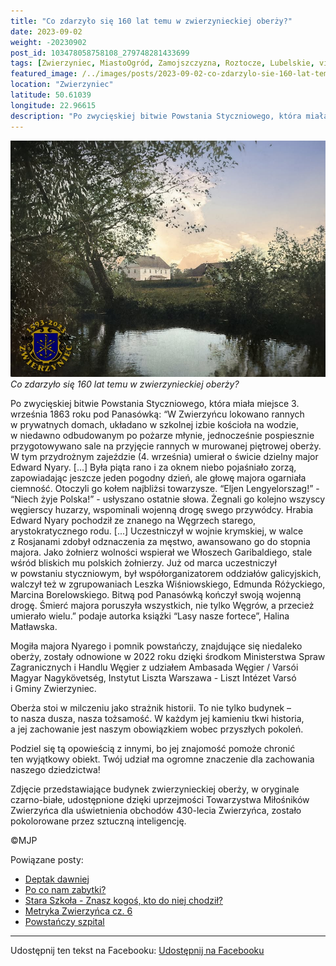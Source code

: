 ```yaml
---
title: "Co zdarzyło się 160 lat temu w zwierzynieckiej oberży?"
date: 2023-09-02
weight: -20230902
post_id: 103478058758108_279748281433699
tags: [Zwierzyniec, MiastoOgród, Zamojszczyzna, Roztocze, Lubelskie, villarestituta, turystyka, dziedzictwo, zabytki, krajobrazy, TajemnicePrzeszłości, PodróżeWczasie]
featured_image: /../images/posts/2023-09-02-co-zdarzylo-sie-160-lat-temu-w-zwierzynieckiej.jpg
location: "Zwierzyniec"
latitude: 50.61039
longitude: 22.96615
description: "Po zwycięskiej bitwie Powstania Styczniowego, która miała miejsce 3. września 1863 roku pod Panasówką:      “W Zwierzyńcu lokowano rannych w prywatnyc..."
---
```


![Co zdarzyło się 160 lat temu w zwierzynieckiej oberży?](/images/posts/2023-09-02-co-zdarzylo-sie-160-lat-temu-w-zwierzynieckiej.jpg)
*Co zdarzyło się 160 lat temu w zwierzynieckiej oberży?*

Po zwycięskiej bitwie Powstania Styczniowego, która miała miejsce 3. września 1863 roku pod Panasówką:
    “W Zwierzyńcu lokowano rannych w prywatnych domach, układano w szkolnej izbie kościoła na wodzie, w niedawno odbudowanym po pożarze młynie, jednocześnie pospiesznie przygotowywano sale na przyjęcie rannych w murowanej piętrowej oberży.
    W tym przydrożnym zajeździe (4. września) umierał o świcie dzielny major Edward Nyary. [...] Była piąta rano i za oknem niebo pojaśniało zorzą, zapowiadając jeszcze jeden pogodny dzień, ale głowę majora ogarniała ciemność. Otoczyli go kołem najbliżsi towarzysze. “Eljen Lengyelorszag!” - “Niech żyje Polska!” - usłyszano ostatnie słowa. Żegnali go kolejno wszyscy węgierscy huzarzy, wspominali wojenną drogę swego przywódcy.
    Hrabia Edward Nyary pochodził ze znanego na Węgrzech starego, arystokratycznego rodu. [...] Uczestniczył w wojnie krymskiej, w walce z Rosjanami zdobył odznaczenia za męstwo, awansowano go do stopnia majora. Jako żołnierz wolności wspierał we Włoszech Garibaldiego, stale wśród bliskich mu polskich żołnierzy. Już od marca uczestniczył w powstaniu styczniowym, był współorganizatorem oddziałów galicyjskich, walczył  też w zgrupowaniach  Leszka Wiśniowskiego, Edmunda Różyckiego, Marcina Borelowskiego. Bitwą pod Panasówką kończył swoją wojenną drogę. Śmierć majora poruszyła wszystkich, nie tylko Węgrów, a przecież umierało wielu.” podaje autorka książki “Lasy nasze fortece”, Halina Matławska.

Mogiła majora Nyarego i pomnik powstańczy, znajdujące się niedaleko oberży, zostały odnowione w 2022 roku dzięki środkom Ministerstwa Spraw Zagranicznych i Handlu Węgier z udziałem Ambasada Węgier / Varsói Magyar Nagykövetség, Instytut Liszta Warszawa - Liszt Intézet Varsó i Gminy Zwierzyniec.

Oberża stoi w milczeniu jako strażnik historii. To nie tylko budynek – to nasza dusza, nasza tożsamość. W każdym jej kamieniu tkwi historia, a jej zachowanie jest naszym obowiązkiem wobec przyszłych pokoleń.

Podziel się tą opowieścią z innymi, bo jej znajomość pomoże chronić ten wyjątkowy obiekt. Twój udział ma ogromne znaczenie dla zachowania naszego dziedzictwa!

Zdjęcie przedstawiające budynek zwierzynieckiej oberży, w oryginale czarno-białe, udostępnione dzięki uprzejmości Towarzystwa Miłośników Zwierzyńca dla uświetnienia obchodów 430-lecia Zwierzyńca, zostało pokolorowane przez sztuczną inteligencję.



©MJP

Powiązane posty:
- [Deptak dawniej](/posts/deptak-dawniej)
- [Po co nam zabytki?](/posts/po-co-nam-zabytki)
- [Stara Szkoła - Znasz kogoś, kto do niej chodził?](/posts/stara-szkola-znasz-kogos-kto-do-niej-chodzil)
- [Metryka Zwierzyńca cz. 6](/posts/metryka-zwierzyncacz6)
- [Powstańczy szpital](/posts/powstanczy-szpital)


---

Udostępnij ten tekst na Facebooku:
[Udostępnij na Facebooku](https://www.facebook.com/sharer/sharer.php?u=https://stowarzyszeniewachniewskiej.pl/posts/co-zdarzylo-sie-160-lat-temu-w-zwierzynieckiej)

<script type="application/ld+json">
{
  "@context": "https://schema.org",
  "@type": "BlogPosting",
  "headline": "Co zdarzyło się 160 lat temu w zwierzynieckiej oberży?",
  "datePublished": "2023-09-02",
  "dateModified": "2023-09-02",
  "author": {
    "@type": "Person",
    "name": "Michał Jan Patyk"
  },
  "publisher": {
    "@type": "Organization",
    "name": "Stowarzyszenie im. Aleksandry Wachniewskiej",
    "logo": {
      "@type": "ImageObject",
      "url": "https://stowarzyszeniewachniewskiej.pl/images/logo/logo.svg"
    }
  },
  "mainEntityOfPage": {
    "@type": "WebPage",
    "@id": "https://stowarzyszeniewachniewskiej.pl/posts/co-zdarzylo-sie-160-lat-temu-w-zwierzynieckiej"
  },
  "image": {
    "@type": "ImageObject",
    "url": "https://stowarzyszeniewachniewskiej.pl//images/posts/2023-09-02-co-zdarzylo-sie-160-lat-temu-w-zwierzynieckiej.jpg"
  },
  "articleSection": "Dziedzictwo Kulturowe i Zabytki",
  "keywords": "[Zwierzyniec, MiastoOgród, Zamojszczyzna, Roztocze, Lubelskie, villarestituta, turystyka, dziedzictwo, zabytki, krajobrazy, TajemnicePrzeszłości, PodróżeWczasie]",
  "wordCount": 314,
  "articleBody": "Po zwycięskiej bitwie Powstania Styczniowego, która miała miejsce 3. września 1863 roku pod Panasówką:\n    “W Zwierzyńcu lokowano rannych w prywatnych domach, układano w szkolnej izbie kościoła na wodzie, w niedawno odbudowanym po pożarze młynie, jednocześnie pospiesznie przygotowywano sale na przyjęcie rannych w murowanej piętrowej oberży.\n    W tym przydrożnym zajeździe (4. września) umierał o świcie dzielny major Edward Nyary. [...] Była piąta rano i za oknem niebo pojaśniało zorzą, zapowiadając jeszcze jeden pogodny dzień, ale głowę majora ogarniała ciemność. Otoczyli go kołem najbliżsi towarzysze. “Eljen Lengyelorszag!” - “Niech żyje Polska!” - usłyszano ostatnie słowa. Żegnali go kolejno wszyscy węgierscy huzarzy, wspominali wojenną drogę swego przywódcy.\n    Hrabia Edward Nyary pochodził ze znanego na Węgrzech starego, arystokratycznego rodu. [...] Uczestniczył w wojnie krymskiej, w walce z Rosjanami zdobył odznaczenia za męstwo, awansowano go do stopnia majora. Jako żołnierz wolności wspierał we Włoszech Garibaldiego, stale wśród bliskich mu polskich żołnierzy. Już od marca uczestniczył w powstaniu styczniowym, był współorganizatorem oddziałów galicyjskich, walczył  też w zgrupowaniach  Leszka Wiśniowskiego, Edmunda Różyckiego, Marcina Borelowskiego. Bitwą pod Panasówką kończył swoją wojenną drogę. Śmierć majora poruszyła wszystkich, nie tylko Węgrów, a przecież umierało wielu.” podaje autorka książki “Lasy nasze fortece”, Halina Matławska.\n\nMogiła majora Nyarego i pomnik powstańczy, znajdujące się niedaleko oberży, zostały odnowione w 2022 roku dzięki środkom Ministerstwa Spraw Zagranicznych i Handlu Węgier z udziałem Ambasada Węgier / Varsói Magyar Nagykövetség, Instytut Liszta Warszawa - Liszt Intézet Varsó i Gminy Zwierzyniec.\n\nOberża stoi w milczeniu jako strażnik historii. To nie tylko budynek – to nasza dusza, nasza tożsamość. W każdym jej kamieniu tkwi historia, a jej zachowanie jest naszym obowiązkiem wobec przyszłych pokoleń.\n\nPodziel się tą opowieścią z innymi, bo jej znajomość pomoże chronić ten wyjątkowy obiekt. Twój udział ma ogromne znaczenie dla zachowania naszego dziedzictwa!\n\nZdjęcie przedstawiające budynek zwierzynieckiej oberży, w oryginale czarno-białe, udostępnione dzięki uprzejmości Towarzystwa Miłośników Zwierzyńca dla uświetnienia obchodów 430-lecia Zwierzyńca, zostało pokolorowane przez sztuczną inteligencję.\n\n\n\n©MJP",
  "description": "Po zwycięskiej bitwie Powstania Styczniowego, która miała miejsce 3. września 1863 roku pod Panasówką:      “W Zwierzyńcu lokowano rannych w prywatnyc...",
  "copyrightHolder": {
    "@type": "Person",
    "name": "Michał Jan Patyk"
  }
}
</script>
<script type="application/ld+json">
{
  "@context": "https://schema.org",
  "@type": "BreadcrumbList",
  "itemListElement": [
    {
      "@type": "ListItem",
      "position": 1,
      "name": "Home",
      "item": "https://stowarzyszeniewachniewskiej.pl"
    },
    {
      "@type": "ListItem",
      "position": 2,
      "name": "posts",
      "item": "https://stowarzyszeniewachniewskiej.pl/posts"
    },
    {
      "@type": "ListItem",
      "position": 3,
      "name": "Co zdarzyło się 160 lat temu w zwierzynieckiej oberży?",
      "item": "https://stowarzyszeniewachniewskiej.pl/posts/co-zdarzylo-sie-160-lat-temu-w-zwierzynieckiej"
    }
  ]
}
</script>
